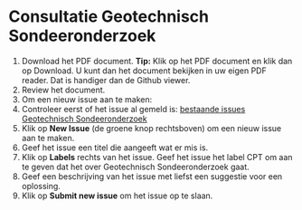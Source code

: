 # Consultatie Geotechnisch Sondeeronderzoek

1. Download het PDF document. **Tip:** Klik op het PDF document en klik dan op Download. U kunt dan het document bekijken in uw eigen PDF reader. Dat is handiger dan de Github viewer.
2. Review het document.
3. Om een nieuw issue aan te maken: 
  1. Controleer eerst of het issue al gemeld is: [bestaande issues Geotechnisch Sondeeronderzoek][1]
  1. Klik op **New Issue** (de groene knop rechtsboven) om een nieuw issue aan te maken.
  1. Geef het issue een titel die aangeeft wat er mis is.
  1. Klik op **Labels** rechts van het issue. Geef het issue het label CPT om aan te geven dat het over Geotechnisch Sondeeronderzoek gaat. 
  1. Geef een beschrijving van het issue met liefst een suggestie voor een oplossing.
  1. Klik op **Submit new issue** om het issue op te slaan. 
  
  
  [1]: https://github.com/lvdbrink/Demo-BRO-Consultatie/issues?q=is%3Aissue+is%3Aopen+label%3ACPT
